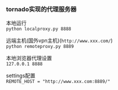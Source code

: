 ### tornado实现的代理服务器 ###

本地运行  
`python localproxy.py 8888`

远端主机(国外vpn主机)(`http://www.xxx.com/`)  
`python remoteproxy.py 8889`

本地浏览器代理设置  
`127.0.0.1 8888`

settings配置  
`REMOTE_HOST = "http://www.xxx.com:8889/"`